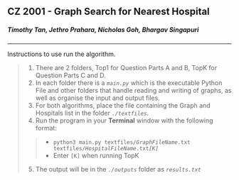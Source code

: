 ## CZ 2001 - Graph Search for Nearest Hospital

##### Timothy Tan, Jethro Prahara, Nicholas Goh, Bhargav Singapuri

---
Instructions to use run the algorithm.

> 1) There are 2 folders, Top1 for Question Parts A and B, TopK for Question Parts C and D.
> 2) In each folder there is a _`main.py`_ which is the executable Python File and other folders that handle reading and writing of graphs, as well as organise the input and output files.
> 3) For both algorithms, place the file containing the Graph and Hospitals list in the folder _`./textfiles`_.
> 4) Run the program in your **Terminal** window with the following format:
>> - `python3 main.py textfiles/`_`GraphFileName`_`.txt textfiles/`_`HospitalFileName`_`.txt`_`[K]`_
>> - Enter `[K]` when running TopK
> 5) The output will be in the _`./outputs`_ folder as _`results.txt`_